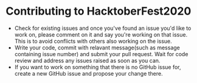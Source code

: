 # Contributing to HacktoberFest2020

- Check for existing issues and once you've found an issue you'd like to work on, please comment on it and say you're working on that issue. This is to avoid conflicts with others also working on the issue.  
- Write your code, commit with relavant message(such as message containing issue number) and submit your pull request. Wait for code review and address any issues raised as soon as you can.  
- If you want to work on something that there is no GitHub issue for, create a new GitHub issue and propose your change there.  

